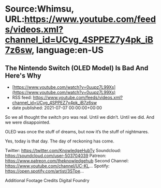 # Source:Whimsu, URL:https://www.youtube.com/feeds/videos.xml?channel_id=UCvg_4SPPEZ7y4pk_iB7z6sw, language:en-US

## The Nintendo Switch (OLED Model) Is Bad And Here's Why
 - [https://www.youtube.com/watch?v=0uupz7L99Xs](https://www.youtube.com/watch?v=0uupz7L99Xs)
 - RSS feed: https://www.youtube.com/feeds/videos.xml?channel_id=UCvg_4SPPEZ7y4pk_iB7z6sw
 - date published: 2021-07-07 00:00:00+00:00

So we all thought the switch pro was real. Until we didn’t. Until we did. And we were disappointed. 

OLED was once the stuff of dreams, but now it’s the stuff of nightmares.

Yes, today is that day. The day of reckoning has come.

Twitter: https://twitter.com/KnowledgeHubTy
Soundcloud: https://soundcloud.com/user-503704039
Patreon: https://www.patreon.com/theknowledgehub
Second Channel: https://www.youtube.com/channel/UC-KL...
Spotify: https://open.spotify.com/artist/3STpe...

Additional Footage Credits
Digital Foundry

